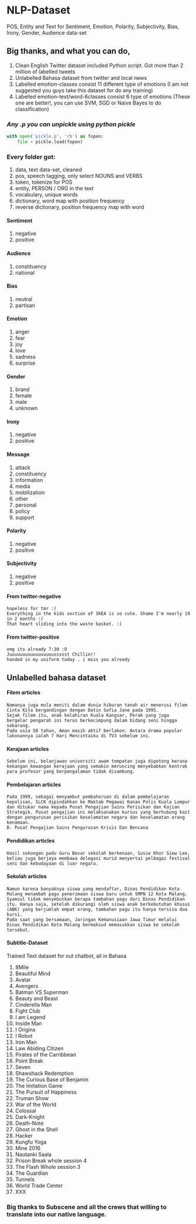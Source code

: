 # NLP-Dataset
POS, Entity and Text for Sentiment, Emotion, Polarity, Subjectivity, Bias, Irony, Gender, Audience data-set

## Big thanks, and what you can do,
1. Clean English Twitter dataset included Python script. Got more than 2 million of labelled tweets
2. Unlabelled Bahasa dataset from twitter and local news
3. Labelled emotion-classes consist 11 different type of emotions (I am not suggested you guys take this dataset for do any training)
4. Labelled emotion-text/word-6classes consist 6 type of emotions (These one are better!, you can use SVM, SGD or Naive Bayes to do classification)

### *Any .p you can unpickle using python pickle*
```python
with open('pickle.p', 'rb') as fopen:
    file = pickle.load(fopen)
```

### Every folder got:
1. data, text data-set, cleaned
2. pos, speech tagging, only select NOUNS and VERBS
3. token, tokenize for POS
4. entity, PERSON / ORG in the text
5. vocabulary, unique words
6. dictionary, word map with position frequency
7. reverse dictionary, position frequency map with word

#### Sentiment
1. negative
2. positive

#### Audience
1. constituency
2. national

#### Bias
1. neutral
2. partisan

#### Emotion
1. anger
2. fear
3. joy
4. love
5. sadness
6. surprise

#### Gender
1. brand
2. female
3. male
4. unknown

#### Irony
1. negative
2. positive

#### Message
1. attack
2. constituency
3. information
4. media
5. mobilization
6. other
7. personal
8. policy
9. support

#### Polarity
1. negative
2. positive

#### Subjectivity
1. negative
2. positive

#### From twitter-negative
```text
hopeless for tmr :(
Everything in the kids section of IKEA is so cute. Shame I'm nearly 19 in 2 months :(
That heart sliding into the waste basket. :(
```

#### From twitter-positive
```text
omg its already 7:30 :O
Juuuuuuuuuuuuuuuuussssst Chillin!!
handed in my uniform today . i miss you already
```

## Unlabelled bahasa dataset

#### Filem articles
```text
Namanya juga mula meniti dalam dunia hiburan tanah air menerusi filem Cinta Kita bergandingan dengan Datin Sofia Jane pada 1995.
Sejak filem itu, anak kelahiran Kuala Kangsar, Perak yang juga bergelar pengarah ini terus berkecimpung dalam bidang seni hingga sekarang.
Pada usia 50 tahun, Aman masih aktif berlakon. Antara drama popular lakonannya ialah 7 Hari Mencintaiku di TV3 sebelum ini.
```

#### Kerajaan articles
```text
Sebelum ini, belanjawan universiti awam tempatan juga dipotong kerana kekangan kewangan kerajaan yang semakin meruncing menyebabkan kontrak para profesor yang berpengalaman tidak disambung.
```

#### Pembelajaran articles
```text
Pada 1999, sebagai menyambut pembaharuan di dalam pembelajaran kepolisan, SLCK dipindahkan ke Maktab Pegawai Kanan Polis Kuala Lumpur dan ditukar nama kepada Pusat Pengajian Sains Perisikan dan Kajian Strategik. Pusat pengajian ini melaksanakan kursus yang berhubung kait dengan pengurusan perisikan keselamatan negara dan keselamatan orang kenamaan.
D. Pusat Pengajian Sains Pengurusan Krisis Dan Bencana
```

#### Pendidikan articles
```text
Hasil sokongan padu Guru Besar sekolah berkenaan, Susie Khor Siew Lee, beliau juga berjaya membawa delegasi murid menyertai pelbagai festival seni dan kebudayaan di luar negara.
```

#### Sekolah articles
```text
Namun karena banyaknya siswa yang mendaftar, Dinas Pendidikan Kota Malang menambah pagu penerimaan siswa baru untuk SMPN 12 Kota Malang.
Syamsul tidak menyebutkan berapa tambahan pagu dari Dinas Pendidikan itu. Hanya saja, setelah dikurangi oleh siswa anak berkebutuhan khusus (ABK) yang berjumlah empat orang, tambahan pagu itu hanya tersisa dua kursi.
Pada saat yang bersamaan, Jaringan Kemanusiaan Jawa Timur melalui Dinas Pendidikan Kota Malang bermaksud memasukkan siswa ke sekolah tersebut.
```

#### Subtitle-Dataset
Trained Text dataset for out chatbot, all in Bahasa

1. 8Mile
2. Beautiful Mind
3. Avatar
4. Avengers
5. Batman VS Superman
6. Beauty and Beast
7. Cinderella Man
8. Fight Club
9. I am Legend
10. Inside Man
11. I Origins
12. I Robot
13. Iron Man
14. Law Abiding Citizen
15. Pirates of the Carribbean
16. Point Break
17. Seven
18. Shawshack Redemption
19. The Curious Base of Benjamin
20. The Imitation Game
21. The Pursuit of Happiness
22. Truman Show
23. War of the World
24. Colossal
25. Dark-Knight
26. Death-Note
27. Ghost in the Shell
28. Hacker
29. Kungfu Yoga
30. Mine 2016
31. Nautanki Saala
32. Prison Break whole session 4
33. The Flash Whole session 3
34. The Guardian
35. Tunnels
36. World Trade Center
37. XXX

### Big thanks to Subscene and all the crews that willing to translate into our native language.
